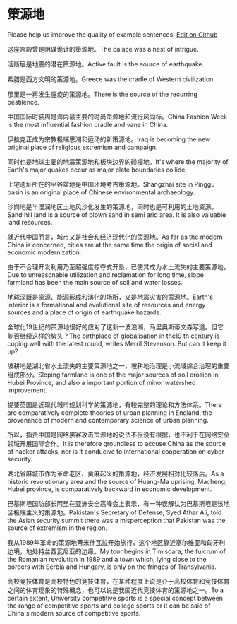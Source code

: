 # 策源地

Please help us improve the quality of example sentences! [Edit on Github](https://github.com/jiyushe/jiyu-example-sentence-source/blob/main/chinese/ceyuandi.md)

<p><span class="chinese">这座宫殿曾是阴谋诡计的策源地。</span><span class="english">The palace was a nest of intrigue.</span></p>

<p><span class="chinese">活断层是地震的潜在策源地。</span><span class="english">Active fault is the source of earthquake.</span></p>

<p><span class="chinese">希腊是西方文明的策源地。</span><span class="english">Greece was the cradle of Western civilization.</span></p>

<p><span class="chinese">那里是一再发生瘟疫的策源地。</span><span class="english">There is the source of the recurring pestilence.</span></p>

<p><span class="chinese">中国国际时装周是海内最主要的时尚策源地和流行风向标。</span><span class="english">China Fashion Week is the most influential fashion cradle and vane in China.</span></p>

<p><span class="chinese">伊拉克正成为宗教极端思潮和运动的新策源地。</span><span class="english">Iraq is becoming the new original place of religious extremism and campaign.</span></p>

<p><span class="chinese">同时也是地球主要的地震策源地和板块边界的碰撞地。</span><span class="english">It's where the majority of Earth's major quakes occur as major plate boundaries collide.</span></p>

<p><span class="chinese">上宅遗址所在的平谷盆地是中国环境考古策源地。</span><span class="english">Shangzhai site in Pinggu basin is an original place of Chinese environmental archaeology.</span></p>

<p><span class="chinese">沙岗地是半湿润地区土地风沙化发生的策源地，同时也是可利用的土地资源。</span><span class="english">Sand hill land is a source of blown sand in semi arid area. It is also valuable land resources.</span></p>

<p><span class="chinese">就近代中国而言，城市又是社会和经济现代化的策源地。</span><span class="english">As far as the modern China is concerned, cities are at the same time the origin of social and economic modernization.</span></p>

<p><span class="chinese">由于不合理开发利用乃至超强度掠夺式开垦，已使其成为水土流失的主要策源地。</span><span class="english">Due to unreasonable utilization and reclamation for long time, slope farmland has been the main source of soil and water losses.</span></p>

<p><span class="chinese">地球深既是资源、能源形成和演化的场所，又是地震灾害的策源地。</span><span class="english">Earth's interior is a formational and evolutional site of resources and energy sources and a place of origin of earthquake hazards.</span></p>

<p><span class="chinese">全球化19世纪的策源地很好的应对了这新一波浪潮，马里奥斯蒂文森写道。但它能否继续这样的势头？</span><span class="english">The birthplace of globalisation in the19 th century is coping well with the latest round, writes Merril Stevenson. But can it keep it up?</span></p>

<p><span class="chinese">坡耕地是湖北省水土流失的主要策源地之一，坡耕地治理是小流域综合治理的重要组成部分。</span><span class="english">Sloping farmland is one of the major sources of soil erosion in Hubei Province, and also a important portion of minor watershed improvement.</span></p>

<p><span class="chinese">提要英国是近现代城市规划科学的策源地，有较完整的理论和方法体系。</span><span class="english">There are comparatively complete theories of urban planning in England, the provenance of modern and contemporary science of urban planning.</span></p>

<p><span class="chinese">所以，指责中国是网络黑客攻击策源地的说法不但没有根据，也不利于在网络安全领域开展国际合作。</span><span class="english">It is therefore groundless to accuse China as the source of hacker attacks, nor is it conducive to international cooperation on cyber security.</span></p>

<p><span class="chinese">湖北省麻城市作为革命老区、黄麻起义的策源地，经济发展相对比较落后。</span><span class="english">As a historic revolutionary area and the source of Huang-Ma uprising, Macheng, Hubei province, is comparatively backward in economic development.</span></p>

<p><span class="chinese">巴基斯坦国防部长阿里在亚洲安全高峰会上表示，有一种误解认为巴基斯坦是该地区极端主义的策源地。</span><span class="english">Pakistan's Secretary of Defense, Syed Athar Ali, told the Asian security summit there was a misperception that Pakistan was the source of extremism in the region.</span></p>

<p><span class="chinese">我从1989年革命的策源地蒂米什瓦拉开始旅行，这个地区靠近塞尔维亚和匈牙利边境，地处特兰西瓦尼亚的边缘。</span><span class="english">My tour begins in Timisoara, the fulcrum of the Romanian revolution in 1989 and a town which, lying close to the borders with Serbia and Hungary, is only on the fringes of Transylvania.</span></p>

<p><span class="chinese">高校竞技体育是高校特色的竞技体育，在某种程度上说是介于高校体育和竞技体育之间的体育现象的特殊概念，也可以说是我国近代竞技体育的策源地之一。</span><span class="english">To a certain extent, University competitive sports is a special concept between the range of competitive sports and college sports or it can be said of China's modern source of competitive sports.</span></p>

